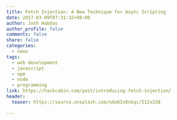```yaml
---
title: Fetch Injection: A New Technique for Async Scripting
date: 2017-03-09T07:31:32+08:00
author: Josh Habdas
author_profile: false
comments: false
share: false
categories:
  - news
tags:
  - web development
  - javascript
  - npm
  - node
  - programming
link: https://hackcabin.com/post/introducing-fetch-injection/
header:
  teaser: https://source.unsplash.com/oXo6IvDnkqc/512x338

---
```

